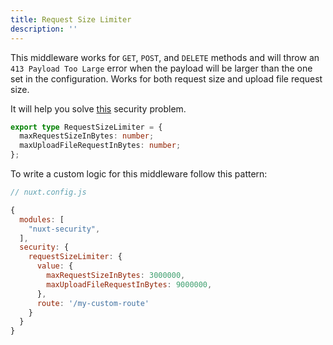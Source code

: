 ```yaml
---
title: Request Size Limiter
description: ''
---
```


This middleware works for `GET`, `POST`, and `DELETE` methods and will throw an `413 Payload Too Large` error when the payload will be larger than the one set in the configuration. Works for both request size and upload file request size.

It will help you solve [this](https://cheatsheetseries.owasp.org/cheatsheets/Nodejs_Security_Cheat_Sheet.html#set-request-size-limits) security problem.

```ts
export type RequestSizeLimiter = {
  maxRequestSizeInBytes: number;
  maxUploadFileRequestInBytes: number;
};
```

To write a custom logic for this middleware follow this pattern:

```javascript
// nuxt.config.js

{
  modules: [
    "nuxt-security",
  ],
  security: {
    requestSizeLimiter: {
      value: {
        maxRequestSizeInBytes: 3000000,
        maxUploadFileRequestInBytes: 9000000,
      },
      route: '/my-custom-route'
    }
  }
}
```
